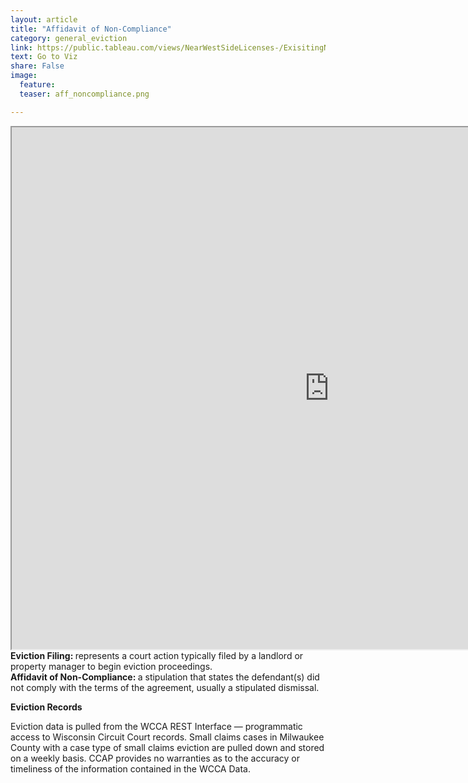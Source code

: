 ```yaml
---
layout: article
title: "Affidavit of Non-Compliance"
category: general_eviction
link: https://public.tableau.com/views/NearWestSideLicenses-/ExisitingNWSLicenses-?:embed=y&:display_count=yes
text: Go to Viz
share: False
image:
  feature:
  teaser: aff_noncompliance.png

---
```

<iframe src="https://public.tableau.com/views/AffadavitofNon-Compliance/AffadavitofNoncompliance?:showVizHome=no&:embed=true" allowfullscreen="true" width="1015" height="835"></iframe>

<dt> <strong> Eviction Filing: </strong> represents a court action typically filed by a landlord or property manager to begin eviction proceedings.</dt>

<dt> <strong> Affidavit of Non-Compliance: </strong>  a stipulation that states the defendant(s) did not comply with the terms of the agreement, usually a stipulated dismissal. </dt>


**Eviction Records**

Eviction data is pulled from the WCCA REST Interface — programmatic access to Wisconsin Circuit Court records. Small claims cases in Milwaukee County with a case type of small claims eviction are pulled down and stored on a weekly basis. CCAP provides no warranties as to the accuracy or timeliness of the information contained in the WCCA Data.
